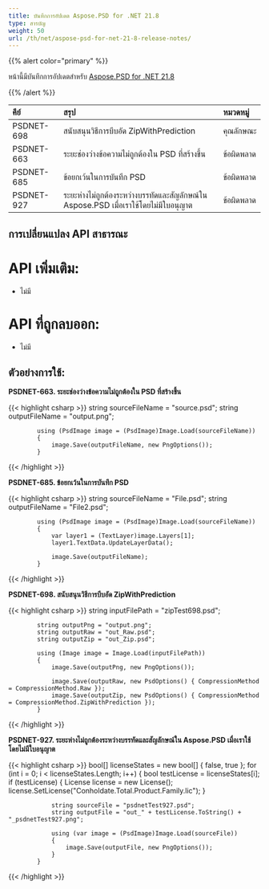 ```yaml
---
title: บันทึกการอัปเดต Aspose.PSD for .NET 21.8
type: สารบัญ
weight: 50
url: /th/net/aspose-psd-for-net-21-8-release-notes/
---
```


{{% alert color="primary" %}}

หน้านี้มีบันทึกการอัปเดตสำหรับ [Aspose.PSD for .NET 21.8](https://www.nuget.org/packages/Aspose.PSD/)

{{% /alert %}}

|**คีย์**|**สรุป**|**หมวดหมู่**|
| :- | :- | :- |
|PSDNET-698|สนับสนุนวิธีการบีบอัด ZipWithPrediction|คุณลักษณะ|
|PSDNET-663|ระยะช่องว่างข้อความไม่ถูกต้องใน PSD ที่สร้างขึ้น|ข้อผิดพลาด|
|PSDNET-685|ข้อยกเว้นในการบันทึก PSD|ข้อผิดพลาด|
|PSDNET-927|ระยะห่างไม่ถูกต้องระหว่างบรรทัดและสัญลักษณ์ใน Aspose.PSD เมื่อเราใช้โดยไม่มีใบอนุญาต|ข้อผิดพลาด|

## **การเปลี่ยนแปลง API สาธารณะ**
# **API เพิ่มเติม:**
- ไม่มี

# **API ที่ถูกลบออก:**
- ไม่มี

## **ตัวอย่างการใช้:**

**PSDNET-663. ระยะช่องว่างข้อความไม่ถูกต้องใน PSD ที่สร้างขึ้น**

{{< highlight csharp >}}
            string sourceFileName = "source.psd";
            string outputFileName = "output.png";

            using (PsdImage image = (PsdImage)Image.Load(sourceFileName))
            {
                image.Save(outputFileName, new PngOptions());
            }
{{< /highlight >}}

**PSDNET-685. ข้อยกเว้นในการบันทึก PSD**

{{< highlight csharp >}}
            string sourceFileName = "File.psd";
            string outputFileName = "File2.psd";

            using (PsdImage image = (PsdImage)Image.Load(sourceFileName))
            {
                var layer1 = (TextLayer)image.Layers[1];
                layer1.TextData.UpdateLayerData();

                image.Save(outputFileName);
            }
{{< /highlight >}}

**PSDNET-698. สนับสนุนวิธีการบีบอัด ZipWithPrediction**

{{< highlight csharp >}}
            string inputFilePath = "zipTest698.psd";

            string outputPng = "output.png";
            string outputRaw = "out_Raw.psd";
            string outputZip = "out_Zip.psd";

            using (Image image = Image.Load(inputFilePath))
            {
                image.Save(outputPng, new PngOptions());

                image.Save(outputRaw, new PsdOptions() { CompressionMethod = CompressionMethod.Raw });
                image.Save(outputZip, new PsdOptions() { CompressionMethod = CompressionMethod.ZipWithPrediction });
            }
{{< /highlight >}}

**PSDNET-927. ระยะห่างไม่ถูกต้องระหว่างบรรทัดและสัญลักษณ์ใน Aspose.PSD เมื่อเราใช้โดยไม่มีใบอนุญาต**

{{< highlight csharp >}}
            bool[] licenseStates = new bool[] { false, true };
            for (int i = 0; i < licenseStates.Length; i++)
            {
                bool testLicense = licenseStates[i];
                if (testLicense)
                {
                    License license = new License();
                    license.SetLicense("Conholdate.Total.Product.Family.lic");
                }

                string sourceFile = "psdnetTest927.psd";
                string outputFile = "out_" + testLicense.ToString() + "_psdnetTest927.png";

                using (var image = (PsdImage)Image.Load(sourceFile))
                {
                    image.Save(outputFile, new PngOptions());
                }
            }
{{< /highlight >}}
